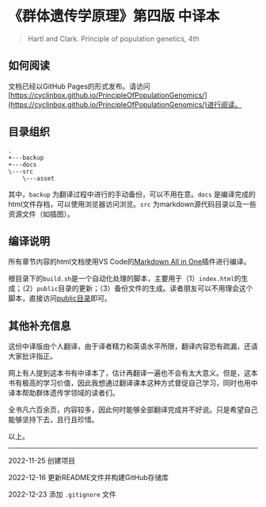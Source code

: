 # 《群体遗传学原理》第四版 中译本

> Hartl and Clark. Principle of population genetics, 4th

## 如何阅读

文档已经以GitHub Pages的形式发布。请访问[https://cyclinbox.github.io/PrincipleOfPopulationGenomics/](https://cyclinbox.github.io/PrincipleOfPopulationGenomics/)进行阅读。


## 目录组织

```
.
+---backup
+---docs
\---src
    \---asset
```

其中，`backup` 为翻译过程中进行的手动备份，可以不用在意。`docs` 是编译完成的html文件存档，可以使用浏览器访问浏览。`src` 为markdown源代码目录以及一些资源文件（如插图）。


## 编译说明

所有章节内容的html文档使用VS Code的[Markdown All in One](https://github.com/yzhang-gh/vscode-markdown/)插件进行编译。

根目录下的`build.sh`是一个自动化处理的脚本，主要用于（1）`index.html`的生成；（2）`public`目录的更新；（3）备份文件的生成。读者朋友可以不用理会这个脚本，直接访问[public目录](https://cyclinbox.github.io/PrincipleOfPopulationGenomics/)即可。

## 其他补充信息

这份中译版由个人翻译，由于译者精力和英语水平所限，翻译内容恐有疏漏，还请大家批评指正。

网上有人提到这本书有中译本了，估计再翻译一遍也不会有太大意义。但是，这本书有极高的学习价值，因此我想通过翻译课本这种方式督促自己学习，同时也用中译本帮助群体遗传学领域的读者们。

全书凡六百余页，内容较多，因此何时能够全部翻译完成并不好说。只是希望自己能够坚持下去，且行且珍惜。

以上。

-----------

2022-11-25 创建项目

2022-12-16 更新README文件并构建GitHub存储库

2022-12-23 添加 `.gitignore` 文件
